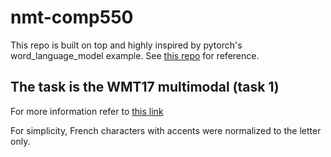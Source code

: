 # nmt-comp550

This repo is built on top and highly inspired by pytorch's
word\_language\_model example. See [this
repo](https://github.com/pytorch/examples/tree/master/word_language_model)
for reference.

## The task is the WMT17 multimodal (task 1)
For more information refer to [this
link](http://www.statmt.org/wmt17/multimodal-task.html)


For simplicity, French characters with accents were normalized to the letter
only.
